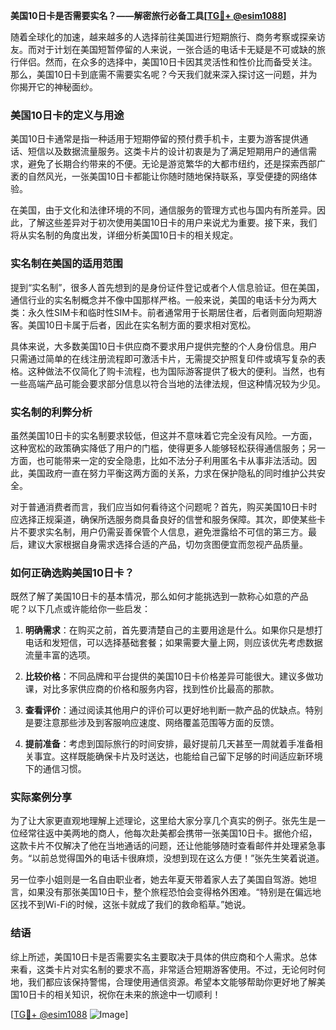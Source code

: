 **美国10日卡是否需要实名？——解密旅行必备工具[[TG💪+ @esim1088](https://t.me/s/esim1088)]**

随着全球化的加速，越来越多的人选择前往美国进行短期旅行、商务考察或探亲访友。而对于计划在美国短暂停留的人来说，一张合适的电话卡无疑是不可或缺的旅行伴侣。然而，在众多的选择中，美国10日卡因其灵活性和性价比而备受关注。那么，美国10日卡到底需不需要实名呢？今天我们就来深入探讨这一问题，并为你揭开它的神秘面纱。

### 美国10日卡的定义与用途

美国10日卡通常是指一种适用于短期停留的预付费手机卡，主要为游客提供通话、短信以及数据流量服务。这类卡片的设计初衷是为了满足短期用户的通信需求，避免了长期合约带来的不便。无论是游览繁华的大都市纽约，还是探索西部广袤的自然风光，一张美国10日卡都能让你随时随地保持联系，享受便捷的网络体验。

在美国，由于文化和法律环境的不同，通信服务的管理方式也与国内有所差异。因此，了解这些差异对于初次使用美国10日卡的用户来说尤为重要。接下来，我们将从实名制的角度出发，详细分析美国10日卡的相关规定。

### 实名制在美国的适用范围

提到“实名制”，很多人首先想到的是身份证件登记或者个人信息验证。但在美国，通信行业的实名制概念并不像中国那样严格。一般来说，美国的电话卡分为两大类：永久性SIM卡和临时性SIM卡。前者通常用于长期居住者，后者则面向短期游客。美国10日卡属于后者，因此在实名制方面的要求相对宽松。

具体来说，大多数美国10日卡供应商不要求用户提供完整的个人身份信息。用户只需通过简单的在线注册流程即可激活卡片，无需提交护照复印件或填写复杂的表格。这种做法不仅简化了购卡流程，也为国际游客提供了极大的便利。当然，也有一些高端产品可能会要求部分信息以符合当地的法律法规，但这种情况较为少见。

### 实名制的利弊分析

虽然美国10日卡的实名制要求较低，但这并不意味着它完全没有风险。一方面，这种宽松的政策确实降低了用户的门槛，使得更多人能够轻松获得通信服务；另一方面，也可能带来一定的安全隐患，比如不法分子利用匿名卡从事非法活动。因此，美国政府一直在努力平衡这两方面的关系，力求在保护隐私的同时维护公共安全。

对于普通消费者而言，我们应当如何看待这个问题呢？首先，购买美国10日卡时应选择正规渠道，确保所选服务商具备良好的信誉和服务保障。其次，即使某些卡片不要求实名制，用户仍需妥善保管个人信息，避免泄露给不可信的第三方。最后，建议大家根据自身需求选择合适的产品，切勿贪图便宜而忽视产品质量。

### 如何正确选购美国10日卡？

既然了解了美国10日卡的基本情况，那么如何才能挑选到一款称心如意的产品呢？以下几点或许能给你一些启发：

1. **明确需求**：在购买之前，首先要清楚自己的主要用途是什么。如果你只是想打电话和发短信，可以选择基础套餐；如果需要大量上网，则应该优先考虑数据流量丰富的选项。
   
2. **比较价格**：不同品牌和平台提供的美国10日卡价格差异可能很大。建议多做功课，对比多家供应商的价格和服务内容，找到性价比最高的那款。

3. **查看评价**：通过阅读其他用户的评价可以更好地判断一款产品的优缺点。特别是要注意那些涉及到客服响应速度、网络覆盖范围等方面的反馈。

4. **提前准备**：考虑到国际旅行的时间安排，最好提前几天甚至一周就着手准备相关事宜。这样既能确保卡片及时送达，也能给自己留下足够的时间适应新环境下的通信习惯。

### 实际案例分享

为了让大家更直观地理解上述理论，这里给大家分享几个真实的例子。张先生是一位经常往返中美两地的商人，他每次赴美都会携带一张美国10日卡。据他介绍，这款卡片不仅解决了他在当地通话的问题，还让他能够随时查看邮件并处理紧急事务。“以前总觉得国外的电话卡很麻烦，没想到现在这么方便！”张先生笑着说道。

另一位李小姐则是一名自由职业者，她去年夏天带着家人去了美国自驾游。她坦言，如果没有那张美国10日卡，整个旅程恐怕会变得格外困难。“特别是在偏远地区找不到Wi-Fi的时候，这张卡就成了我们的救命稻草。”她说。

### 结语

综上所述，美国10日卡是否需要实名主要取决于具体的供应商和个人需求。总体来看，这类卡片对实名制的要求不高，非常适合短期游客使用。不过，无论何时何地，我们都应该保持警惕，合理使用通信资源。希望本文能够帮助你更好地了解美国10日卡的相关知识，祝你在未来的旅途中一切顺利！

[[TG💪+ @esim1088](https://t.me/s/esim1088) ![Image](https://i.postimg.cc/4NQfJmqS/Snipaste-2025-05-13-00-14-12.png)]